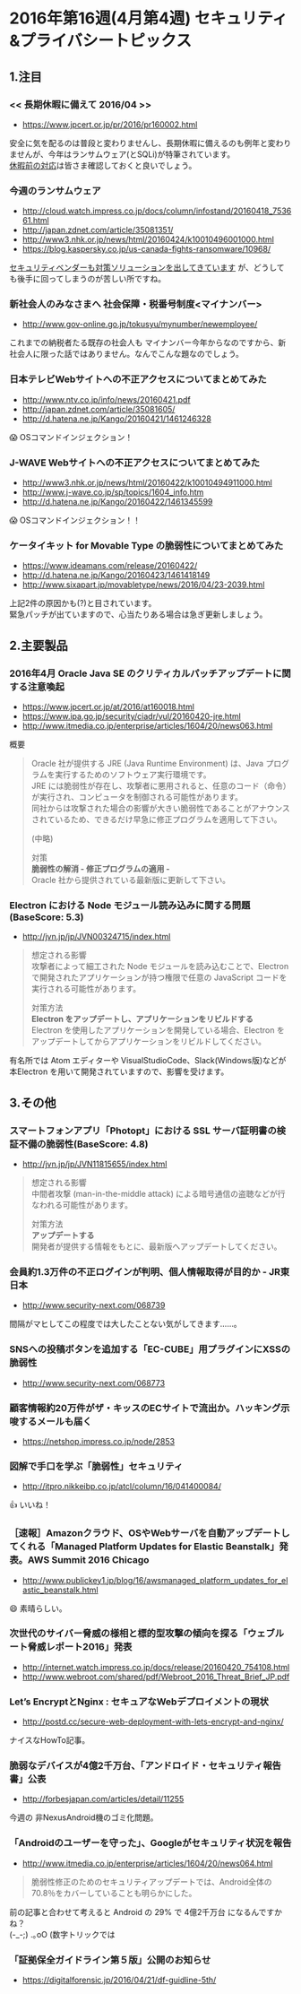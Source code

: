 2016年第16週(4月第4週) セキュリティ&プライバシートピックス
===

1.注目
---

### << 長期休暇に備えて 2016/04 >>

+ <https://www.jpcert.or.jp/pr/2016/pr160002.html>

安全に気を配るのは普段と変わりませんし、長期休暇に備えるのも例年と変わりませんが、今年はランサムウェア(とSQLi)が特筆されています。  
[休暇前の対応](https://www.jpcert.or.jp/pr/2016/pr160002.html#2)は皆さま確認しておくと良いでしょう。

### 今週のランサムウェア

+ <http://cloud.watch.impress.co.jp/docs/column/infostand/20160418_753661.html>
+ <http://japan.zdnet.com/article/35081351/>
+ <http://www3.nhk.or.jp/news/html/20160424/k10010496001000.html>
+ <https://blog.kaspersky.co.jp/us-canada-fights-ransomware/10968/>

[セキュリティベンダーも対策ソリューションを出してきています](http://japan.zdnet.com/article/35081489/) が、どうしても後手に回ってしまうのが苦しい所ですね。

### 新社会人のみなさまへ 社会保障・税番号制度<マイナンバー>

+ <http://www.gov-online.go.jp/tokusyu/mynumber/newemployee/>

これまでの納税者たる既存の社会人も マイナンバー今年からなのですから、新社会人に限った話ではありません。なんでこんな題なのでしょう。

### 日本テレビWebサイトへの不正アクセスについてまとめてみた
 
+ <http://www.ntv.co.jp/info/news/20160421.pdf>
+ <http://japan.zdnet.com/article/35081605/>
+ <http://d.hatena.ne.jp/Kango/20160421/1461246328>

😱 OSコマンドインジェクション！  

### J-WAVE Webサイトへの不正アクセスについてまとめてみた

+ <http://www3.nhk.or.jp/news/html/20160422/k10010494911000.html>
+ <http://www.j-wave.co.jp/sp/topics/1604_info.htm>
+ <http://d.hatena.ne.jp/Kango/20160422/1461345599>

😱 OSコマンドインジェクション！！  

### ケータイキット for Movable Type の脆弱性についてまとめてみた

+ <https://www.ideamans.com/release/20160422/>
+ <http://d.hatena.ne.jp/Kango/20160423/1461418149>
+ <http://www.sixapart.jp/movabletype/news/2016/04/23-2039.html>

上記2件の原因かも(?)と目されています。  
緊急パッチが出ていますので、心当たりある場合は急ぎ更新しましょう。

2.主要製品
---

### 2016年4月 Oracle Java SE のクリティカルパッチアップデートに関する注意喚起

+ <https://www.jpcert.or.jp/at/2016/at160018.html>
+ <https://www.ipa.go.jp/security/ciadr/vul/20160420-jre.html>
+ <http://www.itmedia.co.jp/enterprise/articles/1604/20/news063.html>

概要
  
> Oracle 社が提供する JRE (Java Runtime Environment) は、Java プログラムを実行するためのソフトウェア実行環境です。  
> JRE には脆弱性が存在し、攻撃者に悪用されると、任意のコード（命令）が実行され、コンピュータを制御される可能性があります。  
> 同社からは攻撃された場合の影響が大きい脆弱性であることがアナウンスされているため、できるだけ早急に修正プログラムを適用して下さい。  
> 
> (中略)    
>     
> 対策  
> **脆弱性の解消 - 修正プログラムの適用 -**  
> Oracle 社から提供されている最新版に更新して下さい。  

### Electron における Node モジュール読み込みに関する問題(BaseScore: 5.3)

+ <http://jvn.jp/jp/JVN00324715/index.html>
  
> 想定される影響  
> 攻撃者によって細工された Node モジュールを読み込むことで、Electron で開発されたアプリケーションが持つ権限で任意の JavaScript コードを実行される可能性があります。  
>   
> 対策方法  
> **Electron をアップデートし、アプリケーションをリビルドする**  
> Electron を使用したアプリケーションを開発している場合、Electron をアップデートしてからアプリケーションをリビルドしてください。  

有名所では Atom エディターや VisualStudioCode、Slack(Windows版)などが 本Electron を用いて開発されていますので、影響を受けます。

3.その他
---

### スマートフォンアプリ「Photopt」における SSL サーバ証明書の検証不備の脆弱性(BaseScore: 4.8)

+ <http://jvn.jp/jp/JVN11815655/index.html>
  
> 想定される影響  
> 中間者攻撃 (man-in-the-middle attack) による暗号通信の盗聴などが行なわれる可能性があります。  
>   
> 対策方法  
> **アップデートする**  
> 開発者が提供する情報をもとに、最新版へアップデートしてください。  

### 会員約1.3万件の不正ログインが判明、個人情報取得が目的か - JR東日本

+ <http://www.security-next.com/068739>

間隔がマヒしてこの程度では大したことない気がしてきます……。

### SNSへの投稿ボタンを追加する「EC-CUBE」用プラグインにXSSの脆弱性

+ <http://www.security-next.com/068773>

### 顧客情報約20万件がザ・キッスのECサイトで流出か。ハッキング示唆するメールも届く

+ <https://netshop.impress.co.jp/node/2853>

### 図解で手口を学ぶ「脆弱性」セキュリティ

+ <http://itpro.nikkeibp.co.jp/atcl/column/16/041400084/>

👍 いいね！

### ［速報］Amazonクラウド、OSやWebサーバを自動アップデートしてくれる「Managed Platform Updates for Elastic Beanstalk」発表。AWS Summit 2016 Chicago

+ <http://www.publickey1.jp/blog/16/awsmanaged_platform_updates_for_elastic_beanstalk.html>

😄 素晴らしい。  

### 次世代のサイバー脅威の様相と標的型攻撃の傾向を探る「ウェブルート脅威レポート2016」発表

+ <http://internet.watch.impress.co.jp/docs/release/20160420_754108.html>
+ <http://www.webroot.com/shared/pdf/Webroot_2016_Threat_Brief_JP.pdf>

### Let’s EncryptとNginx : セキュアなWebデプロイメントの現状

+ <http://postd.cc/secure-web-deployment-with-lets-encrypt-and-nginx/>

ナイスなHowTo記事。

### 脆弱なデバイスが4億2千万台、「アンドロイド・セキュリティ報告書」公表

+ <http://forbesjapan.com/articles/detail/11255>

今週の 非NexusAndroid機のゴミ化問題。

### 「Androidのユーザーを守った」、Googleがセキュリティ状況を報告

+ <http://www.itmedia.co.jp/enterprise/articles/1604/20/news064.html>

> 脆弱性修正のためのセキュリティアップデートでは、Android全体の70.8％をカバーしていることも明らかにした。

前の記事と合わせて考えると Android の 29% で 4億2千万台 になるんですかね？  
(-_-;) .｡oO (数字トリックでは 

### 「証拠保全ガイドライン第５版」公開のお知らせ

+ <https://digitalforensic.jp/2016/04/21/df-guidline-5th/>
